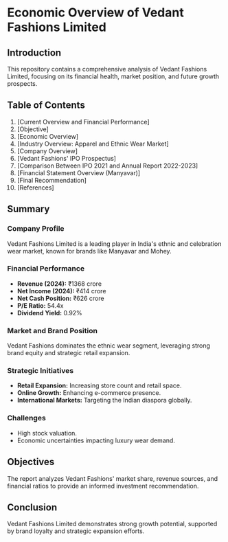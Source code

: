 # Economic Overview of Vedant Fashions Limited

## Introduction

This repository contains a comprehensive analysis of Vedant Fashions Limited, focusing on its financial health, market position, and future growth prospects.

## Table of Contents

1. [Current Overview and Financial Performance]
2. [Objective]
3. [Economic Overview]
4. [Industry Overview: Apparel and Ethnic Wear Market]
5. [Company Overview]
6. [Vedant Fashions' IPO Prospectus]
7. [Comparison Between IPO 2021 and Annual Report 2022-2023]
8. [Financial Statement Overview (Manyavar)]
9. [Final Recommendation]
10. [References]

## Summary

### Company Profile

Vedant Fashions Limited is a leading player in India's ethnic and celebration wear market, known for brands like Manyavar and Mohey.

### Financial Performance

- **Revenue (2024):** ₹1368 crore
- **Net Income (2024):** ₹414 crore
- **Net Cash Position:** ₹626 crore
- **P/E Ratio:** 54.4x
- **Dividend Yield:** 0.92%

### Market and Brand Position

Vedant Fashions dominates the ethnic wear segment, leveraging strong brand equity and strategic retail expansion.

### Strategic Initiatives

- **Retail Expansion:** Increasing store count and retail space.
- **Online Growth:** Enhancing e-commerce presence.
- **International Markets:** Targeting the Indian diaspora globally.

### Challenges

- High stock valuation.
- Economic uncertainties impacting luxury wear demand.

## Objectives

The report analyzes Vedant Fashions' market share, revenue sources, and financial ratios to provide an informed investment recommendation.

## Conclusion

Vedant Fashions Limited demonstrates strong growth potential, supported by brand loyalty and strategic expansion efforts.
